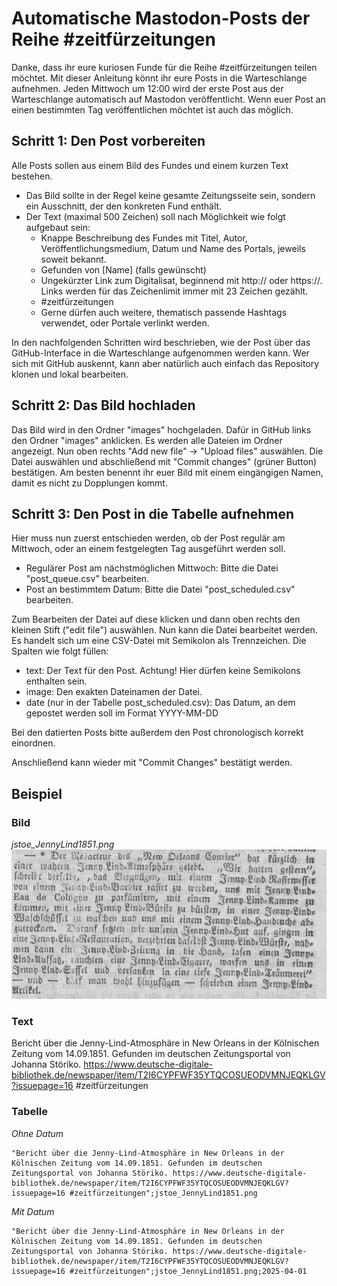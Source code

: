 # Automatische Mastodon-Posts der Reihe #zeitfürzeitungen

Danke, dass ihr eure kuriosen Funde für die Reihe #zeitfürzeitungen teilen möchtet. Mit dieser Anleitung könnt ihr eure Posts in die Warteschlange aufnehmen. Jeden Mittwoch um 12:00 wird der erste Post aus der Warteschlange automatisch auf Mastodon veröffentlicht. Wenn euer Post an einen bestimmten Tag veröffentlichen möchtet ist auch das möglich.

## Schritt 1: Den Post vorbereiten

Alle Posts sollen aus einem Bild des Fundes und einem kurzen Text bestehen.

- Das Bild sollte in der Regel keine gesamte Zeitungsseite sein, sondern ein Ausschnitt, der den konkreten Fund enthält.
- Der Text (maximal 500 Zeichen) soll nach Möglichkeit wie folgt aufgebaut sein:
  - Knappe Beschreibung des Fundes mit Titel, Autor, Veröffentlichungsmedium, Datum und Name des Portals, jeweils soweit bekannt.
  - Gefunden von [Name] (falls gewünscht)
  - Ungekürzter Link zum Digitalisat, beginnend mit http:// oder https://. Links werden für das Zeichenlimit immer mit 23 Zeichen gezählt.
  - #zeitfürzeitungen
  - Gerne dürfen auch weitere, thematisch passende Hashtags verwendet, oder Portale verlinkt werden.
 
In den nachfolgenden Schritten wird beschrieben, wie der Post über das GitHub-Interface in die Warteschlange aufgenommen werden kann. Wer sich mit GitHub auskennt, kann aber natürlich auch einfach das Repository klonen und lokal bearbeiten.
 
## Schritt 2: Das Bild hochladen

Das Bild wird in den Ordner "images" hochgeladen. Dafür in GitHub links den Ordner "images" anklicken. Es werden alle Dateien im Ordner angezeigt. Nun oben rechts "Add new file" -> "Upload files" auswählen. Die Datei auswählen und abschließend mit "Commit changes" (grüner Button) bestätigen. Am besten benennt ihr euer Bild mit einem eingängigen Namen, damit es nicht zu Dopplungen kommt.

## Schritt 3: Den Post in die Tabelle aufnehmen

Hier muss nun zuerst entschieden werden, ob der Post regulär am Mittwoch, oder an einem festgelegten Tag ausgeführt werden soll.
- Regulärer Post am nächstmöglichen Mittwoch: Bitte die Datei "post_queue.csv" bearbeiten.
- Post an bestimmtem Datum: Bitte die Datei "post_scheduled.csv" bearbeiten.

Zum Bearbeiten der Datei auf diese klicken und dann oben rechts den kleinen Stift ("edit file") auswählen. Nun kann die Datei bearbeitet werden. Es handelt sich um eine CSV-Datei mit Semikolon als Trennzeichen. Die Spalten wie folgt füllen:
- text: Der Text für den Post. Achtung! Hier dürfen keine Semikolons enthalten sein.
- image: Den exakten Dateinamen der Datei.
- date (nur in der Tabelle post_scheduled.csv): Das Datum, an dem gepostet werden soll im Format YYYY-MM-DD

Bei den datierten Posts bitte außerdem den Post chronologisch korrekt einordnen. 

Anschließend kann wieder mit "Commit Changes" bestätigt werden.

## Beispiel

### Bild
*jstoe_JennyLind1851.png*
![](images/jstoe_JennyLind1851.png)

### Text
Bericht über die Jenny-Lind-Atmosphäre in New Orleans in der Kölnischen Zeitung vom 14.09.1851. Gefunden im deutschen Zeitungsportal von Johanna Störiko. https://www.deutsche-digitale-bibliothek.de/newspaper/item/T2I6CYPFWF35YTQCOSUEODVMNJEQKLGV?issuepage=16 #zeitfürzeitungen

### Tabelle

*Ohne Datum*

```
"Bericht über die Jenny-Lind-Atmosphäre in New Orleans in der Kölnischen Zeitung vom 14.09.1851. Gefunden im deutschen Zeitungsportal von Johanna Störiko. https://www.deutsche-digitale-bibliothek.de/newspaper/item/T2I6CYPFWF35YTQCOSUEODVMNJEQKLGV?issuepage=16 #zeitfürzeitungen";jstoe_JennyLind1851.png
```

*Mit Datum*

```
"Bericht über die Jenny-Lind-Atmosphäre in New Orleans in der Kölnischen Zeitung vom 14.09.1851. Gefunden im deutschen Zeitungsportal von Johanna Störiko. https://www.deutsche-digitale-bibliothek.de/newspaper/item/T2I6CYPFWF35YTQCOSUEODVMNJEQKLGV?issuepage=16 #zeitfürzeitungen";jstoe_JennyLind1851.png;2025-04-01
```
